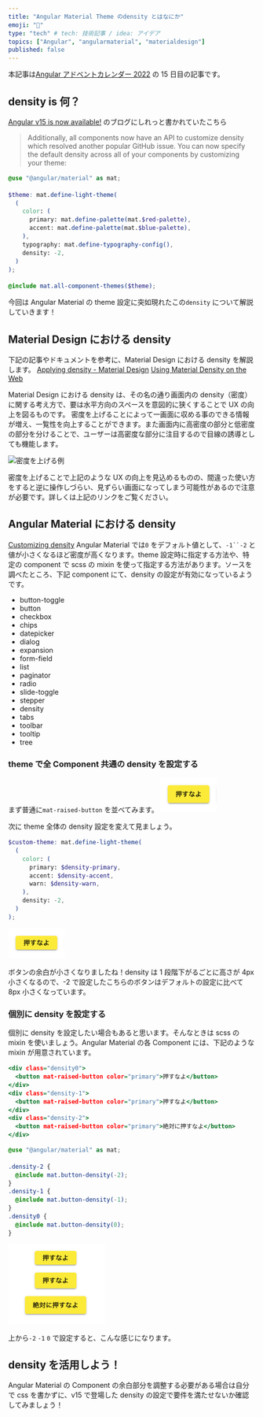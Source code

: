 ```yaml
---
title: "Angular Material Theme のdensity とはなにか"
emoji: "📏"
type: "tech" # tech: 技術記事 / idea: アイデア
topics: ["Angular", "angularmaterial", "materialdesign"]
published: false
---
```


本記事は[Angular アドベントカレンダー 2022](https://qiita.com/advent-calendar/2022/angular) の 15 日目の記事です。

## density is 何？

[Angular v15 is now available!](https://blog.angular.io/angular-v15-is-now-available-df7be7f2f4c8) のブログにしれっと書かれていたこちら

> Additionally, all components now have an API to customize density which resolved another popular GitHub issue.
> You can now specify the default density across all of your components by customizing your theme:

```scss
@use "@angular/material" as mat;

$theme: mat.define-light-theme(
  (
    color: (
      primary: mat.define-palette(mat.$red-palette),
      accent: mat.define-palette(mat.$blue-palette),
    ),
    typography: mat.define-typography-config(),
    density: -2,
  )
);

@include mat.all-component-themes($theme);
```

今回は Angular Material の theme 設定に突如現れたこの`density` について解説していきます！

## Material Design における density

下記の記事やドキュメントを参考に、Material Design における density を解説します。
[Applying density - Material Design](https://m2.material.io/design/layout/applying-density.html#usage)
[Using Material Density on the Web](https://medium.com/google-design/using-material-density-on-the-web-59d85f1918f0)

Material Design における density は、その名の通り画面内の density（密度）に関する考え方で、要は水平方向のスペースを意図的に狭くすることで UX の向上を図るものです。
密度を上げることによって一画面に収める事のできる情報が増え、一覧性を向上することができます。また画面内に高密度の部分と低密度の部分を分けることで、ユーザーは高密度な部分に注目するので目線の誘導としても機能します。

![密度を上げる例](https://lh3.googleusercontent.com/gkWItWB25nEUuBKZ-VQN2QLnDWtg03lUdt9betFW1BuX3WR1OCbWddxt1t80WHA9FcxW2Evc4yV_j_Yx3QsJbcBqsjM5NxE4m0sM=w1064-v0)

密度を上げることで上記のような UX の向上を見込めるものの、間違った使い方をすると逆に操作しづらい、見ずらい画面になってしまう可能性があるので注意が必要です。詳しくは上記のリンクをご覧ください。

## Angular Material における density

[Customizing density](https://material.angular.io/guide/theming#customizing-density)
Angular Material では`0` をデフォルト値として、` -1``-2 ` と値が小さくなるほど密度が高くなります。theme 設定時に指定する方法や、特定の component で scss の mixin を使って指定する方法があります。ソースを調べたところ、下記 component にて、density の設定が有効になっているようです。

- button-toggle
- button
- checkbox
- chips
- datepicker
- dialog
- expansion
- form-field
- list
- paginator
- radio
- slide-toggle
- stepper
- density
- tabs
- toolbar
- tooltip
- tree

### theme で全 Component 共通の density を設定する

まず普通に`mat-raised-button` を並べてみます。
![density default](/images/theme-density-default.png)

次に theme 全体の density 設定を変えて見ましょう。

```scss:style.scss
$custom-theme: mat.define-light-theme(
  (
    color: (
      primary: $density-primary,
      accent: $density-accent,
      warn: $density-warn,
    ),
    density: -2,
  )
);
```

![density -2](/images/theme-density-2.png)

ボタンの余白が小さくなりましたね！density は 1 段階下がるごとに高さが 4px 小さくなるので、-2 で設定したこちらのボタンはデフォルトの設定に比べて 8px 小さくなっています。

### 個別に density を設定する

個別に density を設定したい場合もあると思います。そんなときは scss の mixin を使いましょう。Angular Material の各 Component には、下記のような mixin が用意されています。

```html:app.component.html
<div class="density0">
  <button mat-raised-button color="primary">押すなよ</button>
</div>
<div class="density-1">
  <button mat-raised-button color="primary">押すなよ</button>
</div>
<div class="density-2">
  <button mat-raised-button color="primary">絶対に押すなよ</button>
</div>
```

```scss:app.component.scss
@use "@angular/material" as mat;

.density-2 {
  @include mat.button-density(-2);
}
.density-1 {
  @include mat.button-density(-1);
}
.density0 {
  @include mat.button-density(0);
}
```

![density step](/images/density.png)

上から`-2` `-1` `0` で設定すると、こんな感じになります。

## density を活用しよう！

Angular Material の Component の余白部分を調整する必要がある場合は自分で css を書かずに、v15 で登場した density の設定で要件を満たせないか確認してみましょう！
